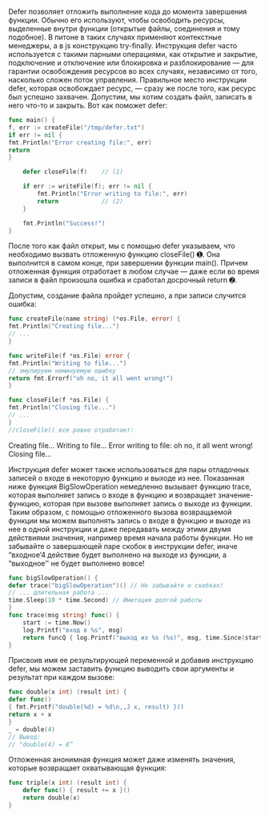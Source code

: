 Defer позволяет отложить выполнение кода до момента завершения функции. Обычно его используют, чтобы освободить ресурсы, выделенные внутри функции (открытые файлы, соединения и тому подобное). В питоне в таких случаях применяют контекстные менеджеры, а в js конструкцию try-finally.
Инструкция defer часто используется с такими парными операциями, как открытие и закрытие, подключение и отключение или блокировка и разблокирование — для гарантии освобождения ресурсов во всех случаях, независимо от того, насколько сложен поток управления. Правильное место инструкции defer, которая освобождает ресурс, — сразу же после того, как ресурс был успешно захвачен.
Допустим, мы хотим создать файл, записать в него что-то и закрыть. Вот как поможет defer:
```go
func main() {
f, err := createFile("/tmp/defer.txt")
if err != nil {
fmt.Println("Error creating file:", err)
return
}

    defer closeFile(f)    // (1)

    if err := writeFile(f); err != nil {
        fmt.Println("Error writing to file:", err)
        return            // (2)
    }

    fmt.Println("Success!")
}
```
После того как файл открыт, мы с помощью defer указываем, что необходимо вызвать отложенную функцию closeFile() ➊. Она выполнится в самом конце, при завершении функции main(). Причем отложенная функция отработает в любом случае — даже если во время записи в файл произошла ошибка и сработал досрочный return ➋.

Допустим, создание файла пройдет успешно, а при записи случится ошибка:
```go
func createFile(name string) (*os.File, error) {
fmt.Println("Creating file...")
// ...
}

func writeFile(f *os.File) error {
fmt.Println("Writing to file...")
// эмулируем неминуемую ошибку
return fmt.Errorf("oh no, it all went wrong!")
}

func closeFile(f *os.File) {
fmt.Println("Closing file...")
// ...
}
//closeFile() все равно отработает:
```
Creating file...
Writing to file...
Error writing to file: oh no, it all went wrong!
Closing file...

Инструкция defer может также использоваться для пары отладочных записей о входе в некоторую функцию и выходе из нее. Показанная ниже функция BigSlowOperation немедленно вызывает функцию trace, которая выполняет запись о входе в функцию и возвращает значение-функцию, которая при вызове выполняет запись о выходе из функции. Таким образом, с помощью отложенного вызова возвращаемой функции мы можем выполнять запись о входе в функцию и выходе из нее в одной инструкции и даже передавать между этими двумя действиями значения, например время начала работы функции. Но не забывайте о завершающей паре скобок в инструкции defer, иначе “входное’4 действие будет выполнено на выходе из функции, а “выходное’' не будет выполнено вовсе!
```go
func bigSlowOperation() {
defer trace("bigSlowOperation")() // He забывайте о скобках!
// ... длительная работа ...
time.Sleep(10 * time.Second) // Имитация долгой работы
}
func trace(msg string) func() { 
	start := time.Now() 
	log.Printf("вход в %s", msg)
    return funcQ { log.Printf("выход из %s (%s)", msg, time.Since(start)) }
}
```
Присвоив имя ее результирующей переменной и добавив инструкцию defer, мы можем заставить функцию выводить свои аргументы и результат при каждом вызове:
```go
func double(x int) (result int) {
defer func() 
{ fmt.Printf("double(%d) = %d\n,,J x, result) }() 
return x + x
}
_ = double(4)
// Вывод:
// "double(4) = 8”
```

Отложенная анонимная функция может даже изменять значения, которые возвращает охватывающая функция:
```go
func triple(x int) (result int) { 
	defer func() { result += x }() 
	return double(x)
}
```

